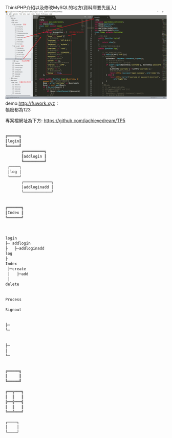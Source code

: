 ThinkPHP介紹以及修改MySQL的地方(資料庫要先匯入)<br>
![image](https://github.com/iachievedream/notebook/blob/master/picture/ThinkPHP_Introduction.png)
<br>
demo:<a href="http://fuwork.xyz/">http://fuwork.xyz</a>：<br>
帳密都為123<br>

專案檔網址為下方:
https://github.com/iachievedream/TP5

~~~

╔═════╗
║login║
╚═════╝
       ╔═════════╗
       ║addlogin ║
       ╚═════════╝
 ┌────┐
 │log │
 └────┘
       ┌────────────┐
       │addloginadd │
       └────────────┘


╔══════╗
║Index ║
╚══════╝



login
├─ addlogin
├   ├─addloginadd
log
├
Index
 ├─create
 │   ├─add
 │
delete


Process

Signout


├─
└─


├─
│
└─


╔═════╗
║     ║
╚═════╝

╔══╦═══╗
║  ║   ║
╠══╬═══╣
║  ║   ║
╚══╩═══╝

┌────┐
│    │
└────┘
~~~